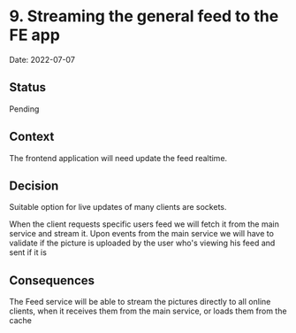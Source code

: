 # 9. Streaming the general feed to the FE app
Date: 2022-07-07

## Status

Pending

## Context

The frontend application will need update the feed realtime.

## Decision

Suitable option for live updates of many clients are sockets.

When the client requests specific users feed we will fetch it from the main service and stream it. Upon events from the main service we will have to validate if the picture is uploaded by the user who's viewing his feed and sent if it is


## Consequences

The Feed service will be able to stream the pictures directly to all online clients, when it receives them from the main service, or loads them from the cache
